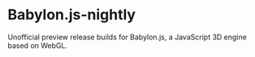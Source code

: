 # Babylon.js-nightly

Unofficial preview release builds for Babylon.js, a JavaScript 3D engine based on WebGL.
